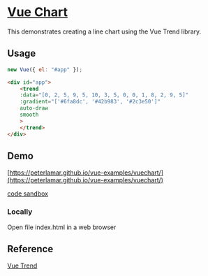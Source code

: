 # [Vue Chart](https://cinwell.com/vue-trend/)

This demonstrates creating a line chart using the Vue Trend library.

## Usage

```javascript
new Vue({ el: "#app" });
```

```html
<div id="app">
    <trend
    :data="[0, 2, 5, 9, 5, 10, 3, 5, 0, 0, 1, 8, 2, 9, 5]"
    :gradient="['#6fa8dc', '#42b983', '#2c3e50']"
    auto-draw
    smooth
    >
    </trend>
</div>
```

## Demo

[https://peterlamar.github.io/vue-examples/vuechart/](https://peterlamar.github.io/vue-examples/vuechart/)

[code sandbox](https://codesandbox.io/s/nywkpy4q0) 

### Locally

Open file index.html in a web browser

## Reference

[Vue Trend](https://cinwell.com/vue-trend/)